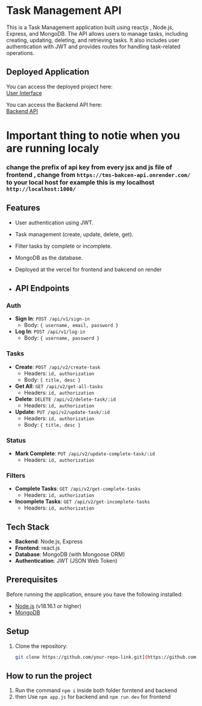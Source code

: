 # Task Management API

This is a Task Management application built using reactjs , Node.js, Express, and MongoDB. The API allows users to manage tasks, including creating, updating, deleting, and retrieving tasks. It also includes user authentication with JWT and provides routes for handling task-related operations.

## Deployed Application
You can access the deployed project here:  
[User Interface](https://task-management-system-self.vercel.app/)

You can access the Backend API here:  
[Backend API](https://tms-bakcen-api.onrender.com/)

# Important thing to notie when you are running localy
### change the prefix of api key from every jsx and js file of frontend , change from `https://tms-bakcen-api.onrender.com/` to your local host for example this is my localhost `http://localhost:1000/`

## Features

- User authentication using JWT.
- Task management (create, update, delete, get).
- Filter tasks by complete or incomplete.
- MongoDB as the database.
- Deployed at the vercel for frontend and bakcend on render

- ## API Endpoints

### Auth
- **Sign In**: `POST /api/v1/sign-in`
  - Body: `{ username, email, password }`
- **Log In**: `POST /api/v1/log-in`
  - Body: `{ username, password }`

### Tasks
- **Create**: `POST /api/v2/create-task`
  - Headers: `id, authorization`
  - Body: `{ title, desc }`
- **Get All**: `GET /api/v2/get-all-tasks`
  - Headers: `id, authorization`
- **Delete**: `DELETE /api/v2/delete-task/:id`
  - Headers: `id, authorization`
- **Update**: `PUT /api/v2/update-task/:id`
  - Headers: `id, authorization`
  - Body: `{ title, desc }`

### Status
- **Mark Complete**: `PUT /api/v2/update-complete-task/:id`
  - Headers: `id, authorization`

### Filters
- **Complete Tasks**: `GET /api/v2/get-complete-tasks`
  - Headers: `id, authorization`
- **Incomplete Tasks**: `GET /api/v2/get-incomplete-tasks`
  - Headers: `id, authorization`

## Tech Stack

- **Backend**: Node.js, Express
- **Frontend**: react.js 
- **Database**: MongoDB (with Mongoose ORM)
- **Authentication**: JWT (JSON Web Token)

## Prerequisites

Before running the application, ensure you have the following installed:

- [Node.js](https://nodejs.org/) (v18.16.1 or higher)
- [MongoDB](https://www.mongodb.com/)

## Setup

1. Clone the repository:

   ```bash
   git clone https://github.com/your-repo-link.git](https://github.com/Ak-vishwakarma-01/Task-Management-System


## How to run the project
  1. Run the command `npm i` inside both folder forntend and backend
  2. then  Use `npm app.js` for backend and `npm run dev` for frontend
